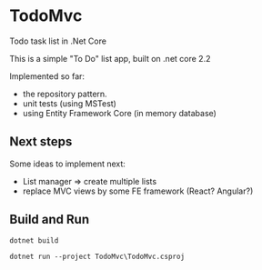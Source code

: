 # TodoMvc
Todo task list in .Net Core

This is a simple "To Do" list app, built on .net core 2.2

Implemented so far:

- the repository pattern.
- unit tests (using MSTest)
- using Entity Framework Core (in memory database)


## Next steps

Some ideas to implement next:

- List manager => create multiple lists
- replace MVC views by some FE framework (React? Angular?)

## Build and Run

```
dotnet build

dotnet run --project TodoMvc\TodoMvc.csproj
```